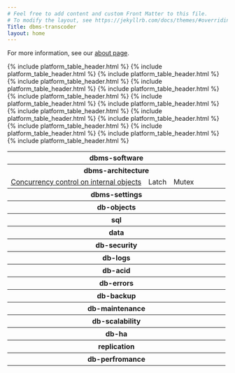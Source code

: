 ```yaml
---
# Feel free to add content and custom Front Matter to this file.
# To modify the layout, see https://jekyllrb.com/docs/themes/#overriding-theme-defaults
Title: dbms-transcoder
layout: home
---
```


For more information, see our [about page](/about).
<table>
  <tr>
    <th colspan="100%" id="category-header">dbms-software</th>
  </tr>
  {% include platform_table_header.html %}
  <tr>
    <th colspan="100%" id="category-header">dbms-architecture</th>
  </tr>
  {% include platform_table_header.html %}
  <tr>
    <td><a href="http://localhost:4000/2022/05/29/concurrency-control-on-internal-resources.html">Concurrency control on internal objects</a></td>
    <td>Latch</td>
    <td>Mutex</td>
    <td></td>
    <td></td>
    <td></td>
    <td></td>
  </tr>
  <tr>
    <th colspan="100%" id="category-header">dbms-settings</th>
  </tr>
  {% include platform_table_header.html %}
  <tr>
    <th colspan="100%" id="category-header">db-objects</th>
  </tr>
  {% include platform_table_header.html %}
  <tr>
    <th colspan="100%" id="category-header">sql</th>
  </tr>
  {% include platform_table_header.html %}
  <tr>
    <th colspan="100%" id="category-header">data</th>
  </tr>
  {% include platform_table_header.html %}
  <tr>
    <th colspan="100%" id="category-header">db-security</th>
  </tr>
  {% include platform_table_header.html %}
  <tr>
    <th colspan="100%" id="category-header">db-logs</th>
  </tr>
  {% include platform_table_header.html %}
  <tr>
    <th colspan="100%" id="category-header">db-acid</th>
  </tr>
  {% include platform_table_header.html %}
  <tr>
    <th colspan="100%" id="category-header">db-errors</th>
  </tr>
  {% include platform_table_header.html %}
  <tr>
    <th colspan="100%" id="category-header">db-backup</th>
  </tr>
  {% include platform_table_header.html %}
  <tr>
    <th colspan="100%" id="category-header">db-maintenance</th>
  </tr>
  {% include platform_table_header.html %}
  <tr>
    <th colspan="100%" id="category-header">db-scalability</th>
  </tr>
  {% include platform_table_header.html %}
  <tr>
    <th colspan="100%" id="category-header">db-ha</th>
  </tr>
  {% include platform_table_header.html %}
  <tr>
    <th colspan="100%" id="category-header">replication</th>
  </tr>
  {% include platform_table_header.html %}
  <tr>
    <th colspan="100%" id="category-header">db-perfromance</th>
  </tr>
  {% include platform_table_header.html %}
</table>
